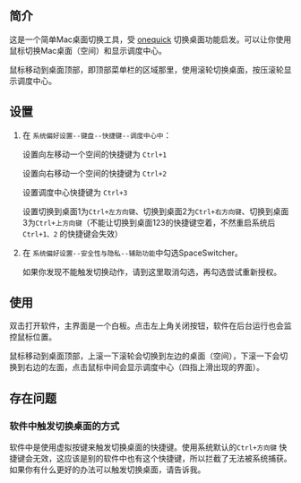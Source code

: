## 简介

这是一个简单Mac桌面切换工具，受 [onequick](https://onequick.org/) 切换桌面功能启发。可以让你使用鼠标切换Mac桌面（空间）和显示调度中心。

鼠标移动到桌面顶部，即顶部菜单栏的区域那里，使用滚轮切换桌面，按压滚轮显示调度中心。

## 设置

1. 在 `系统偏好设置--键盘--快捷键--调度中心中`：

    设置向左移动一个空间的快捷键为 `Ctrl+1`

    设置向右移动一个空间的快捷键为 `Ctrl+2`

    设置调度中心快捷键为 `Ctrl+3`

    设置切换到桌面1为`Ctrl+左方向键`、切换到桌面2为`Ctrl+右方向键`、切换到桌面3为`Ctrl+上方向键`（不能让切换到桌面123的快捷键空着，不然重启系统后 `Ctrl+1、2` 的快捷键会失效）

2. 在 `系统偏好设置--安全性与隐私--辅助功能`中勾选SpaceSwitcher。

    如果你发现不能触发切换动作，请到这里取消勾选，再勾选尝试重新授权。

## 使用

双击打开软件，主界面是一个白板。点击左上角关闭按钮，软件在后台运行也会监控鼠标位置。

鼠标移动到桌面顶部，上滚一下滚轮会切换到左边的桌面（空间），下滚一下会切换到右边的左面，点击鼠标中间会显示调度中心（四指上滑出现的界面）。

## 存在问题

### 软件中触发切换桌面的方式

软件中是使用虚拟按键来触发切换桌面的快捷键。使用系统默认的`Ctrl+方向键` 快捷键会无效，这应该是别的软件中也有这个快捷键，所以拦截了无法被系统捕获。如果你有什么更好的办法可以触发切换桌面，请告诉我。

